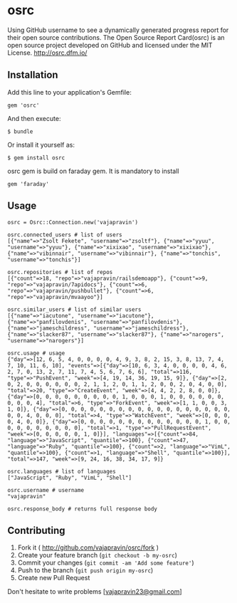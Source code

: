 # osrc
Using GitHub username to see a dynamically generated progress report for their open source contributions.
The Open Source Report Card(osrc) is an open source project developed on GitHub and licensed under the MIT License.
http://osrc.dfm.io/

## Installation

Add this line to your application's Gemfile:

    gem 'osrc'

And then execute:

    $ bundle

Or install it yourself as:

    $ gem install osrc

osrc gem is build on faraday gem. It is mandatory to install
	
	gem 'faraday' 

## Usage

	osrc = Osrc::Connection.new('vajapravin')

	osrc.connected_users # list of users
	[{"name"=>"Zsolt Fekete", "username"=>"zsoltf"}, {"name"=>"yyuu", "username"=>"yyuu"}, {"name"=>"xixixao", "username"=>"xixixao"}, {"name"=>"vibinnair", "username"=>"vibinnair"}, {"name"=>"tonchis", "username"=>"tonchis"}]

	osrc.repositories # list of repos
	[{"count"=>18, "repo"=>"vajapravin/railsdemoapp"}, {"count"=>9, "repo"=>"vajapravin/7apidocs"}, {"count"=>6, "repo"=>"vajapravin/pushbullet"}, {"count"=>6, "repo"=>"vajapravin/mvaayoo"}]

	osrc.similar_users # list of similar users
	[{"name"=>"iacutone", "username"=>"iacutone"}, {"name"=>"panfilovdenis", "username"=>"panfilovdenis"}, {"name"=>"jameschildress", "username"=>"jameschildress"}, {"name"=>"slacker87", "username"=>"slacker87"}, {"name"=>"narogers", "username"=>"narogers"}]

	osrc.usage # usage
	{"day"=>[12, 6, 5, 4, 0, 0, 0, 0, 4, 9, 3, 8, 2, 15, 3, 8, 13, 7, 4, 7, 10, 11, 6, 10], "events"=>[{"day"=>[10, 6, 3, 4, 0, 0, 0, 0, 4, 6, 2, 7, 0, 13, 2, 7, 11, 7, 4, 5, 6, 7, 6, 6], "total"=>116, "type"=>"PushEvent", "week"=>[4, 19, 14, 36, 19, 15, 9]}, {"day"=>[2, 0, 2, 0, 0, 0, 0, 0, 0, 2, 1, 1, 2, 0, 1, 1, 2, 0, 0, 2, 0, 4, 0, 0], "total"=>20, "type"=>"CreateEvent", "week"=>[4, 4, 2, 2, 8, 0, 0]}, {"day"=>[0, 0, 0, 0, 0, 0, 0, 0, 0, 1, 0, 0, 0, 1, 0, 0, 0, 0, 0, 0, 0, 0, 0, 4], "total"=>6, "type"=>"ForkEvent", "week"=>[1, 1, 0, 0, 3, 1, 0]}, {"day"=>[0, 0, 0, 0, 0, 0, 0, 0, 0, 0, 0, 0, 0, 0, 0, 0, 0, 0, 0, 0, 4, 0, 0, 0], "total"=>4, "type"=>"WatchEvent", "week"=>[0, 0, 0, 0, 4, 0, 0]}, {"day"=>[0, 0, 0, 0, 0, 0, 0, 0, 0, 0, 0, 0, 0, 1, 0, 0, 0, 0, 0, 0, 0, 0, 0, 0], "total"=>1, "type"=>"PullRequestEvent", "week"=>[0, 0, 0, 0, 0, 1, 0]}], "languages"=>[{"count"=>84, "language"=>"JavaScript", "quantile"=>100}, {"count"=>47, "language"=>"Ruby", "quantile"=>100}, {"count"=>2, "language"=>"VimL", "quantile"=>100}, {"count"=>1, "language"=>"Shell", "quantile"=>100}], "total"=>147, "week"=>[9, 24, 16, 38, 34, 17, 9]}

	osrc.languages # list of languages
	["JavaScript", "Ruby", "VimL", "Shell"]

	osrc.username # username
	"vajapravin"

	osrc.response_body # returns full response body

## Contributing

1. Fork it ( http://github.com/vajapravin/osrc/fork )
2. Create your feature branch (`git checkout -b my-osrc`)
3. Commit your changes (`git commit -am 'Add some feature'`)
4. Push to the branch (`git push origin my-osrc`)
5. Create new Pull Request

Don't hesitate to write problems [vajapravin23@gmail.com]
